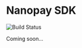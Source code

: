 # Nanopay SDK

![Build Status](https://img.shields.io/github/workflow/status/nanopay-dev/nanopay_sdk/Node.js%20CI)

Coming soon...